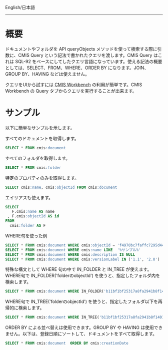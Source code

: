 English/日本語
***
# 概要
ドキュメントやフォルダを API queryObjects メソッドを使って検索する際に引数に、CMIS Query という記法で書かれたクエリを渡します。CMIS Query はこれは SQL-92 をベースにしてしたクエリ言語になっています。使える記法の概要としては、SELECT、FROM、WHERE、ORDER BY になります。JOIN、GROUP BY、HAVING などは使えません。

クエリをUIから試すには [CMIS Workbench](https://github.com/aegif/NemakiWare/wiki/CMIS-Workbench(Simple-client)) の利用が簡単です。CMIS Workbench の Query タブからクエリを実行することが出来ます。

# サンプル
以下に簡単なサンプルを示します。

すべてのドキュメントを取得します。
```SQL
SELECT * FROM cmis:document
```

すべてのフォルダを取得します。
```SQL
SELECT * FROM cmis:folder
```

特定のプロパティのみを取得します。
```SQL
SELECT cmis:name, cmis:objectId FROM cmis:document
```

エイリアスも使えます。
```SQL
SELECT
   F.cmis:name AS name
 , F.cmis:objectId AS id
FROM 
  cmis:folder AS F
```

WHERE句を使った例
```SQL
SELECT * FROM cmis:document WHERE cmis:objectId = 'f4970bc7faffc7295d44b25fb105ca88'
SELECT * FROM cmis:document WHERE cmis:name LIKE  '%サンプル%'
SELECT * FROM cmis:document WHERE cmis:description IS NULL
SELECT * FROM cmis:document WHERE cmis:versionLabel IN ('1.1', '2.0')
```

特殊な構文として WHERE 句の中で IN_FOLDER と IN_TREE が使えます。
WHERE句で IN_FOLDER('folderのobjectId') を使うと、指定したフォルダ内を検索します。

```SQL
SELECT * FROM cmis:document WHERE IN_FOLDER('b11bf1bf25317a8fa2941b8f140148b6')
```

WHERE句で IN_TREE('folderのobjectId') を使うと、指定したフォルダ以下を再帰的に検索します。
```SQL
SELECT * FROM cmis:document WHERE IN_TREE('b11bf1bf25317a8fa2941b8f140148b6') 
```

ORDER BY による並べ替えは使用できます。GROUP BY や HAVING は使用できません。以下は、登録日順にソートして、ドキュメントをすべて取得します。
```SQL
SELECT * FROM cmis:document  ORDER BY cmis:creationDate
```
